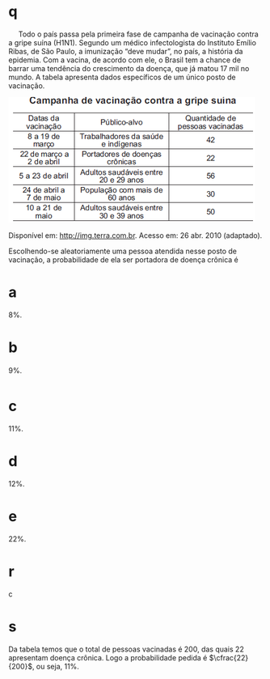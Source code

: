 # q
     Todo o país passa pela primeira fase de campanha de vacinação contra a gripe suína (H1N1). Segundo um médico infectologista do Instituto Emílio Ribas, de São Paulo, a imunização “deve mudar”, no país, a história da epidemia. Com a vacina, de acordo com ele, o Brasil tem a chance de barrar uma tendência do crescimento da doença, que já matou 17 mil no mundo. A tabela apresenta dados específicos de um único posto de vacinação.

![](65d81594-a68c-daa1-7efa-668a00114548.png)

Disponível em: http://img.terra.com.br. Acesso em: 26 abr. 2010 (adaptado).

Escolhendo-se aleatoriamente uma pessoa atendida nesse posto de vacinação, a probabilidade de ela ser portadora de doença crônica é

# a
8%.

# b
9%.

# c
11%.

# d
12%.

# e
22%.

# r
c

# s
Da tabela temos que o total de pessoas vacinadas é 200, das quais 22 apresentam doença crônica. Logo a probabilidade pedida é $\cfrac{22}{200}$, ou seja, 11%.
